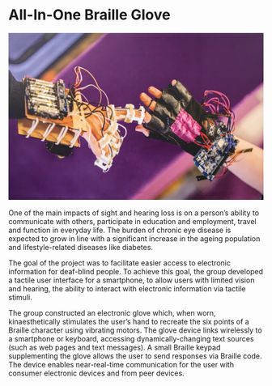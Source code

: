 # All-In-One Braille Glove

![](https://github.com/RajanPatel97/Braille-Glove/blob/master/assets/brailleGlove.jpg)

One of the main impacts of sight and hearing loss is on a person’s ability to communicate with others, participate in education and employment, travel and function in everyday life. The burden of chronic eye disease is expected to grow in line with a significant increase in the ageing population and lifestyle-related diseases like diabetes.

The goal of the project was to facilitate easier access to electronic information for deaf-blind people. To achieve this goal, the group  developed a tactile user interface for a smartphone, to allow users with limited vision and hearing, the ability to interact with electronic information via tactile stimuli.

The group constructed an electronic glove which, when worn, kinaesthetically stimulates the user’s hand to recreate the six points of a Braille character using vibrating motors. The glove device links wirelessly to a smartphone or keyboard, accessing dynamically-changing text sources (such as web pages and text messages). A small Braille keypad supplementing the glove allows the user to send responses via Braille code. The device enables near-real-time communication for the user with consumer electronic devices and from peer devices.
